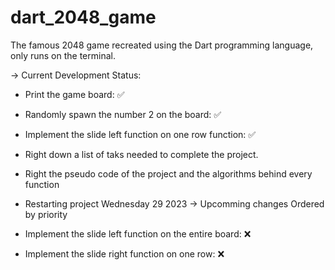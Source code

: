 # dart_2048_game
The famous 2048 game recreated using the Dart programming language, only runs on the terminal.

-> Current Development Status:
- Print the game board: ✅
- Randomly spawn the number 2 on the board: ✅
- Implement the slide left function on one row function: ✅
- Right down a list of taks needed to complete the project.
- Right the pseudo code of the project and the algorithms behind every function

- Restarting project Wednesday 29 2023
-> Upcomming changes
Ordered by priority 
- Implement the slide left function on the entire board: ❌
- Implement the slide right function on one row: ❌
